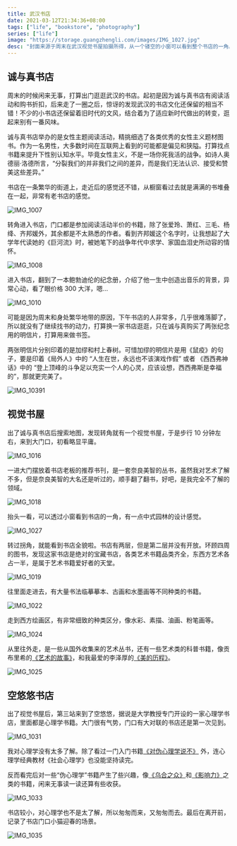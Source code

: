```yaml
---
title: 武汉书店
date: 2021-03-12T21:34:36+08:00
tags: ["life", "bookstore", "photography"]
series: ["life"]
image: "https://storage.guangzhengli.com/images/IMG_1027.jpg"
desc: "封面来源于周末在武汉视觉书屋拍摄所得，从一个镂空的小窗可以看到整个书店的一角。"
---
```


<!--more-->

## 诚与真书店
周末的时候闲来无事，打算出门逛逛武汉的书店。起初是因为诚与真书店有阅读活动和购书折扣，后来走了一圈之后，惊讶的发现武汉的书店文化还保留的相当不错！不少的小书店还保留着旧时代的文风，结合着为了适应新时代做出的转变，逛起来别有一番风味。

诚与真书店举办的是女性主题阅读活动，精挑细选了各类优秀的女性主义题材图书。作为一名男性，大多数时间在互联网上看到的可能都是偏见和狭隘。打算找点书籍来提升下性别认知水平。毕竟女性主义，不是一场你死我活的战争。如诗人奥德丽·洛德所言，“分裂我们的并非我们之间的差异，而是我们无法认识、接受和赞美这些差异。”

书店在一条繁华的街道上，走近后的感觉还不错，从橱窗看过去就是满满的书堆叠在一起，非常有老书店的感觉。

![IMG_1007](https://storage.guangzhengli.com/images/IMG_1007.jpeg)

转角进入书店，门口都是参加阅读活动半价的书籍，除了张爱玲、萧红、三毛、杨绛、齐邦媛外，其余都是不太熟悉的作者。看到齐邦媛这个名字时，让我想起了大学年代读她的《巨河流》时，被她笔下的战争年代中求学、家国血泪史所动容的情怀。

![IMG_1008](https://storage.guangzhengli.com/images/IMG_1008.jpeg)

进入书店，翻到了一本鲍勃迪伦的纪念册，介绍了他一生中创造出音乐的背景，异常心动，看了眼价格 300 大洋，嗯...

![IMG_1010](https://storage.guangzhengli.com/images/IMG_1010.jpeg)

可能是因为周末和身处繁华地带的原因，下午书店的人非常多，几乎很难落脚了，所以就没有了继续找书的动力，打算换一家书店逛逛，只在诚与真购买了两张纪念用的明信片，打算用来做书签。

两张明信片分别印着的是加缪和村上春树。可惜加缪的明信片是用《鼠疫》的句子，要是印着《局外人》中的 “人生在世，永远也不该演戏作假” 或者 《西西弗神话》中的 “登上顶峰的斗争足以充实一个人的心灵，应该设想，西西弗斯是幸福的”，那就更完美了。

![IMG_10391](https://storage.guangzhengli.com/images/IMG_10391.jpeg)


## 视觉书屋

出了诚与真书店后搜索地图，发现转角就有一个视觉书屋，于是步行 10 分钟左右，来到大门口，初看略显平庸。

![IMG_1016](https://storage.guangzhengli.com/images/IMG_1016.jpeg)

一进大门摆放着书店老板的推荐书刊，是一套奈良美智的丛书，虽然我对艺术了解不多，但是奈良美智的大名还是听过的，顺手翻了翻书，好吧，是我完全不了解的领域。

![IMG_1018](https://storage.guangzhengli.com/images/IMG_1018.jpeg)

抬头一看，可以透过小窗看到书店的一角，有一点中式园林的设计感觉。

![IMG_1027](https://storage.guangzhengli.com/images/IMG_1027.jpg)

转过拐角，就能看到书店全貌啦。书店有两层，但是第二层并没有开放。环顾四周的图书，发现这家书店是绝对的宝藏书店，各类艺术书籍品类齐全，东西方艺术各占一半，是属于艺术书籍爱好者的天堂。

![IMG_1019](https://storage.guangzhengli.com/images/IMG_1019.jpeg)

往里面走进去，有大量书法临摹摹本、古画和水墨画等不同种类的书籍。

![IMG_1022](https://storage.guangzhengli.com/images/IMG_1022.jpeg)

走到西方绘画区，有非常细致的种类区分，像水彩、素描、油画、粉笔画等。

![IMG_1024](https://storage.guangzhengli.com/images/IMG_1024.jpeg)

从里往外走，是一些从国外收集来的艺术丛书，还有一些艺术类的科普书籍，像贡布里希的[《艺术的故事》](https://book.douban.com/subject/3162991/)，和我最爱的李泽厚的[《美的历程》](https://book.douban.com/subject/3410718/)。

![IMG_1025](https://storage.guangzhengli.com/images/IMG_1025.jpeg)

## 空悠悠书店

出了视觉书屋后，第三站来到了空悠悠，据说是大学教授专门开设的一家心理学书店，里面都是心理学书籍。大门很有气势，门口有大对联的书店还是第一次见到。

![IMG_1031](https://storage.guangzhengli.com/images/IMG_1031.jpeg)

我对心理学没有太多了解。除了看过一门入门书籍[《对伪心理学说不》](https://book.douban.com/subject/6952036/) 外，连心理学经典教材《社会心理学》也没能坚持读完。

反而看完后对一些“伪心理学”书籍产生了些兴趣，像[《乌合之众》](https://book.douban.com/subject/1012611/)和[《影响力》](https://book.douban.com/subject/1786387/)之类的书籍，闲来无事读一读还算有些收获。

![IMG_1033](https://storage.guangzhengli.com/images/IMG_1033.jpeg)

书店较小，对心理学也不是太了解，所以匆匆而来，又匆匆而去。最后在离开前，记录了书店门口小猫迎春的场景。

![IMG_1035](https://storage.guangzhengli.com/images/IMG_1035.jpeg)